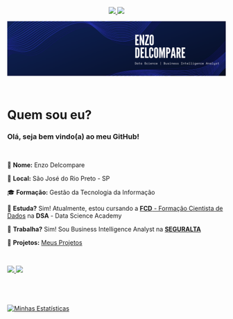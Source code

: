 <p align="center">
  <a href="https://github.com/enzodelcompare">
    <img src="https://img.shields.io/badge/criador-enzodelcompare-yellowgreen">
  </a>
  
  <a href="https://enzodelcompare.github.io/" alt="Contributors">
    <img src="https://img.shields.io/badge/site-enzodelcompare-lightgrey" />
  </a>
</p>

![Enzo Delcompare](/imagens/enzo_delcompare.png)

<br>

# Quem sou eu?

### Olá, seja bem vindo(a) ao meu **GitHub**!

<br>

:bust_in_silhouette: **Nome:** Enzo Delcompare

:pushpin: **Local:** São José do Rio Preto - SP

:mortar_board: **Formação:** Gestão da Tecnologia da Informação

:notebook: **Estuda?** Sim! Atualmente, estou cursando a [**FCD** - Formação Cientista de Dados](https://www.datascienceacademy.com.br/pages/formacao-cientista-de-dados) na **DSA** - Data Science Academy

:office: **Trabalha?** Sim! Sou Business Intelligence Analyst na [**SEGURALTA**](https://seguralta.com.br/)

:rocket: **Projetos:** [Meus Projetos](https://github.com/enzodelcompare/portfolio)

<br>

<p>
  <a href="https://www.linkedin.com/in/enzodelcompare/">
    <img src="https://img.shields.io/badge/linkedin-enzodelcompare-blue">
  </a>
  
  <a href="https://github.com/enzodelcompare/enzodelcompare/blob/master/cv/cv_enzodelcompare.pdf">
    <img src="https://img.shields.io/badge/curr%C3%ADculo-enzodelcompare-red">
  </a>
</p>

# 

<br>

[![Minhas Estatísticas](https://github-readme-stats.vercel.app/api?username=enzodelcompare&count_private=true&show_icons=true&theme=tokyonight)](https://github.com/anuraghazra/github-readme-stats&theme=dark)
